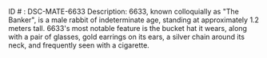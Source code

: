 ID # : DSC-MATE-6633
Description: 6633, known colloquially as "The Banker", is a male rabbit of indeterminate age, standing at approximately 1.2 meters tall. 6633's most notable feature is the bucket hat it wears, along with a pair of glasses, gold earrings on its ears, a silver chain around its neck, and frequently seen with a cigarette.